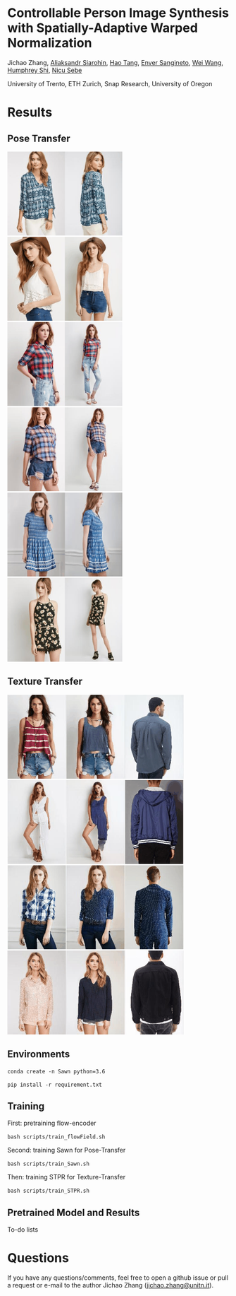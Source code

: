 # Controllable Person Image Synthesis with Spatially-Adaptive Warped Normalization

Jichao Zhang, [Aliaksandr Siarohin](https://aliaksandrsiarohin.github.io/aliaksandr-siarohin-website/), [Hao Tang](https://scholar.google.com/citations?hl=en&user=9zJkeEMAAAAJ), [Enver Sangineto](https://scholar.google.com/citations?user=eJZlvlAAAAAJ&hl=en), [Wei Wang](https://scholar.google.com/citations?user=k4SdlbcAAAAJ&hl=en), [Humphrey Shi](https://scholar.google.com/citations?user=WBvt5A8AAAAJ&hl=en&oi=ao), [Nicu Sebe](https://scholar.google.com/citations?user=tNtjSewAAAAJ&hl=en)

University of Trento, ETH Zurich, Snap Research, University of Oregon

# Results 

## Pose Transfer

<p float="left">
  <img src="imgs/pimgs/14.gif" height="190" />
  <img src="imgs/pimgs/15.gif" height="190" />
  <img src="imgs/pimgs/16.gif" height="190" />
  <img src="imgs/pimgs/17.gif" height="190" />
  <img src="imgs/pimgs/23.gif" height="190" />
  <img src="imgs/pimgs/26.gif" height="190" />
</p>

## Texture Transfer

<p float="left">
  <img src="imgs/timgs/result.gif" height="190" width="400"  />
  <img src="imgs/timgs/result2.gif" height="190" width="400" />
  <img src="imgs/timgs/result3.gif" height="190" width="400" />
  <img src="imgs/timgs/result4.gif" height="190" width="400" />
</p>

## Environments

```
conda create -n Sawn python=3.6
```
```
pip install -r requirement.txt
```

## Training

First: pretraining flow-encoder
```
bash scripts/train_flowField.sh
```
Second: training Sawn for Pose-Transfer
```
bash scripts/train_Sawn.sh
```
Then: training STPR for Texture-Transfer
```
bash scripts/train_STPR.sh
```

## Pretrained Model and Results

To-do lists

# Questions

If you have any questions/comments, feel free to open a github issue or pull a request or e-mail to the author Jichao Zhang (jichao.zhang@unitn.it).





